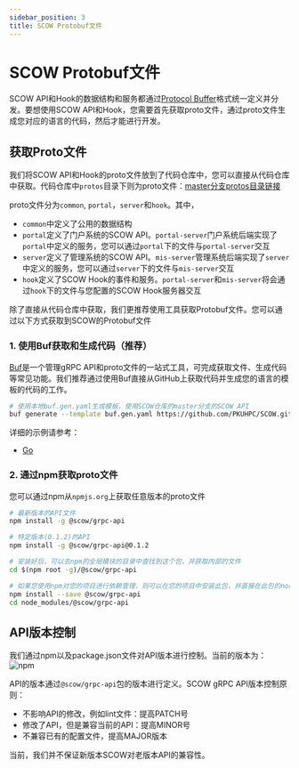 ```yaml
---
sidebar_position: 3
title: SCOW Protobuf文件
---
```


# SCOW Protobuf文件

SCOW API和Hook的数据结构和服务都通过[Protocol Buffer](https://protobuf.dev/)格式统一定义并分发。要想使用SCOW API和Hook，您需要首先获取proto文件，通过proto文件生成您对应的语言的代码，然后才能进行开发。

## 获取Proto文件

我们将SCOW API和Hook的proto文件放到了代码仓库中，您可以直接从代码仓库中获取。代码仓库中`protos`目录下则为proto文件：[master分支protos目录链接](%REPO_FILE_URL%/protos)

proto文件分为`common`, `portal`，`server`和`hook`。其中，

- `common`中定义了公用的数据结构
- `portal`定义了门户系统的SCOW API。`portal-server`门户系统后端实现了`portal`中定义的服务，您可以通过`portal`下的文件与`portal-server`交互
- `server`定义了管理系统的SCOW API。`mis-server`管理系统后端实现了`server`中定义的服务，您可以通过`server`下的文件与`mis-server`交互
- `hook`定义了SCOW Hook的事件和服务。`portal-server`和`mis-server`将会通过`hook`下的文件与您配置的SCOW Hook服务器交互

除了直接从代码仓库中获取，我们更推荐使用工具获取Protobuf文件。您可以通过以下方式获取到SCOW的Protobuf文件

### 1. 使用Buf获取和生成代码（推荐）

[Buf](https://buf.build/docs/tutorials/getting-started-with-buf-cli/)是一个管理gRPC API和proto文件的一站式工具，可完成获取文件、生成代码等常见功能。我们推荐通过使用Buf直接从GitHub上获取代码并生成您的语言的模板的代码的工作。

```bash
# 使用本地buf.gen.yaml生成模板，使用SCOW仓库的master分支的SCOW API
buf generate --template buf.gen.yaml https://github.com/PKUHPC/SCOW.git#subdir=protos,branch=master
```

详细的示例请参考：

- [Go](./examples/go.md#使用buf获取proto文件并生成代码)

### 2. 通过npm获取proto文件

您可以通过npm从`npmjs.org`上获取任意版本的proto文件

```bash
# 最新版本的API文件
npm install -g @scow/grpc-api

# 特定版本(0.1.2)的API
npm install -g @scow/grpc-api@0.1.2

# 安装好后，可以去npm的全局模块的目录中查找到这个包，并获取内部的文件
cd $(npm root -g)/@scow/grpc-api

# 如果您使用npm对您的项目进行依赖管理，则可以在您的项目中安装此包，并直接在此包的node_modules中获取到proto文件
npm install --save @scow/grpc-api
cd node_modules/@scow/grpc-api
```

## API版本控制

我们通过npm以及package.json文件对API版本进行控制。当前的版本为：![npm](https://img.shields.io/npm/v/@scow/grpc-api?label=%40scow%2Fgrpc-api)

API的版本通过`@scow/grpc-api`包的版本进行定义。SCOW gRPC API版本控制原则：

- 不影响API的修改，例如lint文件：提高PATCH号
- 修改了API，但是兼容当前的API：提高MINOR号
- 不兼容已有的配置文件，提高MAJOR版本

当前，我们并不保证新版本SCOW对老版本API的兼容性。